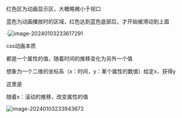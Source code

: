 红色区为动画显示区，大概略微小于视口

蓝色为动画播放时的区域，红色达到蓝色底部后，才开始被滑动到上面

·![image-20240103233617291](https://forupload.oss-cn-guangzhou.aliyuncs.com/imgs/image-20240103233617291.png)

css动画本质

都是一个属性的值，随着时间的推移变化为另外一个值

想象为一个二维的坐标系（x：时间，y：某个属性的数值）给定x，获得y

这里是

随着x：滚动的推移，改变属性的值

![image-20240103233943672](https://forupload.oss-cn-guangzhou.aliyuncs.com/imgs/image-20240103233943672.png)